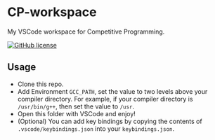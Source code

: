 # CP-workspace
My VSCode workspace for Competitive Programming.

[![GitHub license](https://img.shields.io/badge/license-%20GPL--3.0-informational?style=flat)](https://www.gnu.org/licenses/gpl-3.0.en.html)

## Usage
- Clone this repo.
- Add Environment `GCC_PATH`, set the value to two levels above your compiler directory.
    For example, if your compiler directory is `/usr/bin/g++`, then set the value to `/usr`.
- Open this folder with VSCode and enjoy!
- (Optional) You can add key bindings by copying the contents of `.vscode/keybindings.json` into your `keybindings.json`.
